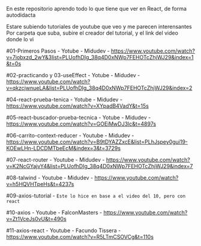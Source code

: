 En este repositorio aprendo todo lo que tiene que ver en React, de forma autodidacta

Estare subiendo tutoriales de youtube que veo y me parecen interensantes
Por carpeta que suba, subire el creador del tutorial, y el link del video donde lo vi

#01-Primeros Pasos - Yotube - Midudev - https://www.youtube.com/watch?v=7iobxzd_2wY&3list=PLUofhDIg_38q4D0xNWp7FEHOTcZhjWJ29&index=1&t=0s

#02-practicando y 03-useEffect - Yotube - Midudev - https://www.youtube.com/watch?v=qkzcjwnueLA&list=PLUofhDIg_38q4D0xNWp7FEHOTcZhjWJ29&index=2

#04-react-prueba-tenica - Yotube - Midudev - https://www.youtube.com/watch?v=XYpadB4VadY&t=15s

#05-react-buscador-prueba-tecnica - Yotube - Midudev - https://www.youtube.com/watch?v=GOEiMwDJ3lc&t=4897s

#06-carrito-context-reducer - Youtube - Midudev - https://www.youtube.com/watch?v=B9tDYAZZxcE&list=PLhJspey0gui19-KOEwLHn-LDCDMTbeEcM&index=3&t=3729s

#07-react-router - Youtube - Midudev - https://www.youtube.com/watch?v=K2NcGYajvY4&list=PLUofhDIg_38q4D0xNWp7FEHOTcZhjWJ29&index=7

#08-talwind - Youtube - Midudev - https://www.youtube.com/watch?v=h5HQVHTpeHs&t=4237s

#09-axios-tutorial - `Este lo hice en base a el video del 10, pero con react`

#10-axios - Youtube - FalconMasters - https://www.youtube.com/watch?v=Zt1VceJs0vU&t=490s

#11-axios-react - Youtube - Facundo Tissera - https://www.youtube.com/watch?v=R5LTmCSOVCg&t=110s